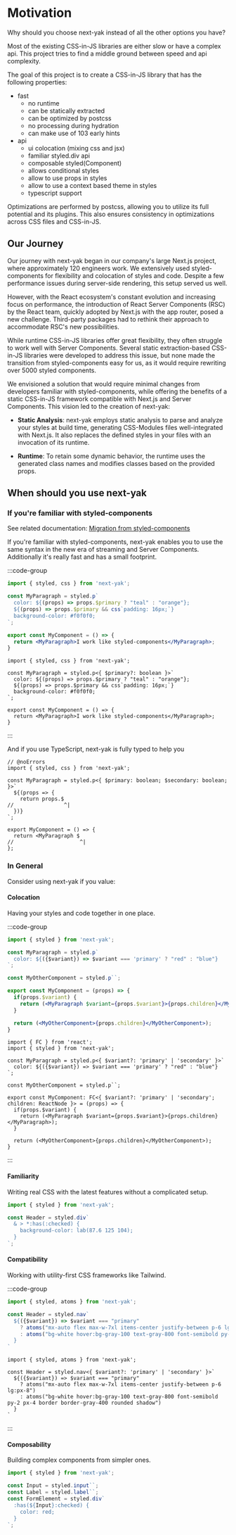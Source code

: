 # Motivation

Why should you choose next-yak instead of all the other options you have?

Most of the existing CSS-in-JS libraries are either slow or have a complex api. This project tries to find a middle ground between speed and api complexity.

The goal of this project is to create a CSS-in-JS library that has the following properties:

- fast
  - no runtime
  - can be statically extracted
  - can be optimized by postcss
  - no processing during hydration
  - can make use of 103 early hints
- api
  - ui colocation (mixing css and jsx)
  - familiar styled.div api
  - composable styled(Component)
  - allows conditional styles
  - allow to use props in styles
  - allow to use a context based theme in styles
  - typescript support

Optimizations are performed by postcss, allowing you to utilize its full potential and its plugins. 
This also ensures consistency in optimizations across CSS files and CSS-in-JS.

## Our Journey

Our journey with next-yak began in our company's large Next.js project, where approximately 120 engineers work. We extensively used styled-components for flexibility and colocation of styles and code. Despite a few performance issues during server-side rendering, this setup served us well.

However, with the React ecosystem's constant evolution and increasing focus on performance, the introduction of React Server Components (RSC) by the React team, quickly adopted by Next.js with the app router, posed a new challenge. Third-party packages had to rethink their approach to accommodate RSC's new possibilities.

While runtime CSS-in-JS libraries offer great flexibility, they often struggle to work well with Server Components. Several static extraction-based CSS-in-JS libraries were developed to address this issue, but none made the transition from styled-components easy for us, as it would require rewriting over 5000 styled components.

We envisioned a solution that would require minimal changes from developers familiar with styled-components, while offering the benefits of a static CSS-in-JS framework compatible with Next.js and Server Components. This vision led to the creation of next-yak:

- **Static Analysis**: next-yak employs static analysis to parse and analyze your styles at build time, generating CSS-Modules files well-integrated with Next.js. It also replaces the defined styles in your files with an invocation of its runtime.

- **Runtime**: To retain some dynamic behavior, the runtime uses the generated class names and modifies classes based on the provided props.


## When should you use next-yak

### If you're familiar with styled-components

See related documentation: [Migration from styled-components](/migration-from-styled-components)

If you're familiar with styled-components, next-yak enables you to use the same syntax in the new era of streaming and Server Components.
Additionally it's really fast and has a small footprint.

:::code-group

```jsx [javascript]
import { styled, css } from 'next-yak';

const MyParagraph = styled.p`
  color: ${(props) => props.$primary ? "teal" : "orange"};
  ${(props) => props.$primary && css`padding: 16px;`}
  background-color: #f0f0f0;
`;

export const MyComponent = () => {
  return <MyParagraph>I work like styled-components</MyParagraph>;
}
```

```tsx [typescript]
import { styled, css } from 'next-yak';

const MyParagraph = styled.p<{ $primary?: boolean }>`
  color: ${(props) => props.$primary ? "teal" : "orange"};
  ${(props) => props.$primary && css`padding: 16px;`}
  background-color: #f0f0f0;
`;

export const MyComponent = () => {
  return <MyParagraph>I work like styled-components</MyParagraph>;
}
```
:::

And if you use TypeScript, next-yak is fully typed to help you

```tsx twoslash
// @noErrors
import { styled, css } from 'next-yak';

const MyParagraph = styled.p<{ $primary: boolean; $secondary: boolean; }>`
  ${(props => {
    return props.$
//                ^|
  })}
`;

export MyComponent = () => {
  return <MyParagraph $
//                     ^|
};
```

### In General

Consider using next-yak if you value:

#### Colocation 

Having your styles and code together in one place.

:::code-group

```jsx [javascript]
import { styled } from 'next-yak';

const MyParagraph = styled.p`
  color: ${({$variant}) => $variant === 'primary' ? "red" : "blue"}
`;

const MyOtherComponent = styled.p``;

export const MyComponent = (props) => {
  if(props.$variant) {
    return (<MyParagraph $variant={props.$variant}>{props.children}</MyParagraph>);
  }

  return (<MyOtherComponent>{props.children}</MyOtherComponent>);
}
```


```tsx [typescript]
import { FC } from 'react';
import { styled } from 'next-yak';

const MyParagraph = styled.p<{ $variant?: 'primary' | 'secondary' }>`
  color: ${({$variant}) => $variant === 'primary' ? "red" : "blue"}
`;

const MyOtherComponent = styled.p``;

export const MyComponent: FC<{ $variant?: 'primary' | 'secondary'; children: ReactNode }> = (props) => {
  if(props.$variant) {
    return (<MyParagraph $variant={props.$variant}>{props.children}</MyParagraph>);
  }

  return (<MyOtherComponent>{props.children}</MyOtherComponent>);
}
```

:::

#### Familiarity

Writing real CSS with the latest features without a complicated setup.

```jsx
import { styled } from 'next-yak';

const Header = styled.div`
  & > *:has(:checked) {
    background-color: lab(87.6 125 104);
  }
`;
```

#### Compatibility

Working with utility-first CSS frameworks like Tailwind.

:::code-group

```jsx [javascript]
import { styled, atoms } from 'next-yak';

const Header = styled.nav`
  ${({$variant}) => $variant === "primary"
    ? atoms("mx-auto flex max-w-7xl items-center justify-between p-6 lg:px-8")
    : atoms("bg-white hover:bg-gray-100 text-gray-800 font-semibold py-2 px-4 border border-gray-400 rounded shadow")
  }
`
```

```tsx [typescript]
import { styled, atoms } from 'next-yak';

const Header = styled.nav<{ $variant?: 'primary' | 'secondary' }>`
  ${({$variant}) => $variant === "primary"
    ? atoms("mx-auto flex max-w-7xl items-center justify-between p-6 lg:px-8")
    : atoms("bg-white hover:bg-gray-100 text-gray-800 font-semibold py-2 px-4 border border-gray-400 rounded shadow")
  }
`
```

:::

#### Composability

Building complex components from simpler ones.

```jsx
import { styled } from 'next-yak';

const Input = styled.input``;
const Label = styled.label``;
const FormElement = styled.div`
  :has(${Input}:checked) {
    color: red;
  }
`;
```

